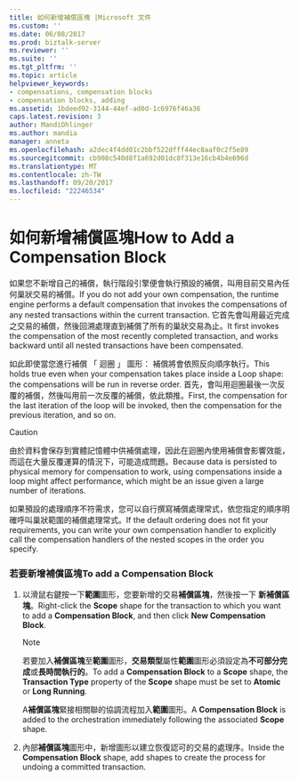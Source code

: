 ```yaml
---
title: 如何新增補償區塊 |Microsoft 文件
ms.custom: ''
ms.date: 06/08/2017
ms.prod: biztalk-server
ms.reviewer: ''
ms.suite: ''
ms.tgt_pltfrm: ''
ms.topic: article
helpviewer_keywords:
- compensations, compensation blocks
- compensation blocks, adding
ms.assetid: 1bdeed92-3144-44ef-ad0d-1c6976f46a36
caps.latest.revision: 3
author: MandiOhlinger
ms.author: mandia
manager: anneta
ms.openlocfilehash: a2dec4f4dd01c2bbf522dfff44ec8aaf0c2f5e89
ms.sourcegitcommit: cb908c540d8f1a692d01dc8f313e16cb4b4e696d
ms.translationtype: MT
ms.contentlocale: zh-TW
ms.lasthandoff: 09/20/2017
ms.locfileid: "22246534"
---
```

# <a name="how-to-add-a-compensation-block"></a><span data-ttu-id="70323-102">如何新增補償區塊</span><span class="sxs-lookup"><span data-stu-id="70323-102">How to Add a Compensation Block</span></span>
<span data-ttu-id="70323-103">如果您不新增自己的補償，執行階段引擎便會執行預設的補償，叫用目前交易內任何巢狀交易的補償。</span><span class="sxs-lookup"><span data-stu-id="70323-103">If you do not add your own compensation, the runtime engine performs a default compensation that invokes the compensations of any nested transactions within the current transaction.</span></span> <span data-ttu-id="70323-104">它首先會叫用最近完成之交易的補償，然後回溯處理直到補償了所有的巢狀交易為止。</span><span class="sxs-lookup"><span data-stu-id="70323-104">It first invokes the compensation of the most recently completed transaction, and works backward until all nested transactions have been compensated.</span></span>  
  
 <span data-ttu-id="70323-105">如此即使當您進行補償 「 迴圈 」 圖形： 補償將會依照反向順序執行。</span><span class="sxs-lookup"><span data-stu-id="70323-105">This holds true even when your compensation takes place inside a Loop shape: the compensations will be run in reverse order.</span></span> <span data-ttu-id="70323-106">首先，會叫用迴圈最後一次反覆的補償，然後叫用前一次反覆的補償，依此類推。</span><span class="sxs-lookup"><span data-stu-id="70323-106">First, the compensation for the last iteration of the loop will be invoked, then the compensation for the previous iteration, and so on.</span></span>  
  
> [!CAUTION]
>  <span data-ttu-id="70323-107">由於資料會保存到實體記憶體中供補償處理，因此在迴圈內使用補償會影響效能，而這在大量反覆運算的情況下，可能造成問題。</span><span class="sxs-lookup"><span data-stu-id="70323-107">Because data is persisted to physical memory for compensation to work, using compensations inside a loop might affect performance, which might be an issue given a large number of iterations.</span></span>  
  
 <span data-ttu-id="70323-108">如果預設的處理順序不符需求，您可以自行撰寫補償處理常式，依您指定的順序明確呼叫巢狀範圍的補償處理常式。</span><span class="sxs-lookup"><span data-stu-id="70323-108">If the default ordering does not fit your requirements, you can write your own compensation handler to explicitly call the compensation handlers of the nested scopes in the order you specify.</span></span>  
  
### <a name="to-add-a-compensation-block"></a><span data-ttu-id="70323-109">若要新增補償區塊</span><span class="sxs-lookup"><span data-stu-id="70323-109">To add a Compensation Block</span></span>  
  
1.  <span data-ttu-id="70323-110">以滑鼠右鍵按一下**範圍**圖形，您要新增的交易**補償區塊**，然後按一下 **新補償區塊**。</span><span class="sxs-lookup"><span data-stu-id="70323-110">Right-click the **Scope** shape for the transaction to which you want to add a **Compensation Block**, and then click **New Compensation Block**.</span></span>  
  
    > [!NOTE]
    >  <span data-ttu-id="70323-111">若要加入**補償區塊**至**範圍**圖形，**交易類型**屬性**範圍**圖形必須設定為**不可部分完成**或**長時間執行的**。</span><span class="sxs-lookup"><span data-stu-id="70323-111">To add a **Compensation Block** to a **Scope** shape, the **Transaction Type** property of the **Scope** shape must be set to **Atomic** or **Long Running**.</span></span>  
  
     <span data-ttu-id="70323-112">A**補償區塊**緊接相關聯的協調流程加入**範圍**圖形。</span><span class="sxs-lookup"><span data-stu-id="70323-112">A **Compensation Block** is added to the orchestration immediately following the associated **Scope** shape.</span></span>  
  
2.  <span data-ttu-id="70323-113">內部**補償區塊**圖形中，新增圖形以建立恢復認可的交易的處理序。</span><span class="sxs-lookup"><span data-stu-id="70323-113">Inside the **Compensation Block** shape, add shapes to create the process for undoing a committed transaction.</span></span>